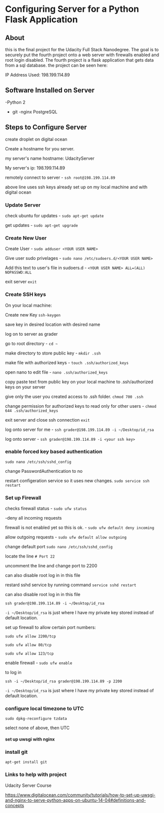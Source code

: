 # Configuring Server for a Python Flask Application

## About

this is the final project for the Udacity Full Stack Nanodegree. The goal
is to securely put the fourth project onto a web server with firewalls enabled and root login disabled. The fourth project is a flask application that gets data from a sql database. the project can be seen here:

IP Address Used: 198.199.114.89

## Software Installed on Server

-Python 2
- git
-nginx
PostgreSQL

## Steps to Configure Server

create droplet on digital ocean

Create a hostname for you server.

my server's name hostname: UdacityServer

My server's ip: 198.199.114.89

remotely connect to server - `ssh root@198.199.114.89`

above line uses ssh keys already set up on my local machine and with digital ocean

### Update Server
 check ubuntu for updates - `sudo apt-get update`

 get updates - `sudo apt-get upgrade`

### Create New User

Create User -  `sudo adduser <YOUR USER NAME>`

Give user sudo privelages - `sudo nano /etc/sudoers.d/<YOUR USER NAME>`

Add this text to user's file in sudoers.d -  `<YOUR USER NAME> ALL=(ALL) NOPASSWD:ALL`

 exit server `exit`

### Create SSH keys

On your local machine:

Create new Key `ssh-keygen`  

save key in desired location with desired name

log on to server as grader  

go to root directory - `cd ~`

make directory to store public key - `mkdir .ssh`

make file with authorized keys - `touch .ssh/authorized_keys`

open nano to edit file -  `nano .ssh/authorized_keys`

copy paste text from public key on your local machine to  .ssh/authorized keys on your server

give only the user you created access to .ssh folder. `chmod 700 .ssh`

change permission for authorized keys to read only for other users - `chmod 644 .ssh/authorized_keys`

exit server and close ssh connection `exit`


log onto server for me -  `ssh grader@198.199.114.89 -i ~/Desktop/id_rsa`

log onto server -  `ssh grader@198.199.114.89 -i <your ssh key>`

### enable  forced key based authentication

`sudo nano /etc/ssh/sshd_config`

 change PasswordAuthentication to no

 restart configeration service so it uses new changes. `sudo service ssh restart`


### Set up Firewall


checks firewall status - `sudo ufw status`

-deny all incoming requests

firewall is not enabled yet so this is ok. - `sudo ufw default deny incoming`

 allow outgoing requests - `sudo ufw default allow outgoing`

 change default port `sudo nano /etc/ssh/sshd_config`

locate the line `# Port 22`

uncomment the line and change port to 2200

can also disable root log in in this file

restard sshd service by running command `service sshd restart`

can also disable root log in in this file


`ssh grader@198.199.114.89 -i ~/Desktop/id_rsa`

`-i ~/Desktop/id_rsa` is just where I have my private key stored instead of default location.


set up firewall to allow certain port numbers:

`sudo ufw allow 2200/tcp`

 `sudo ufw allow 80/tcp`

 `sudo ufw allow 123/tcp`

enable firewall - `sudo ufw enable`


 to log in

 `ssh -i ~/Desktop/id_rsa grader@198.199.114.89 -p 2200`

`-i ~/Desktop/id_rsa` is just where I have my private key stored instead of default location.


### configure local timezone to UTC

 `sudo dpkg-reconfigure tzdata`

 select none of above, then UTC



 #### set up uwsgi with nginx

### install git

 `apt-get install git`



 ### Links to help with project

 Udacity Server Course


 https://www.digitalocean.com/community/tutorials/how-to-set-up-uwsgi-and-nginx-to-serve-python-apps-on-ubuntu-14-04#definitions-and-concepts
